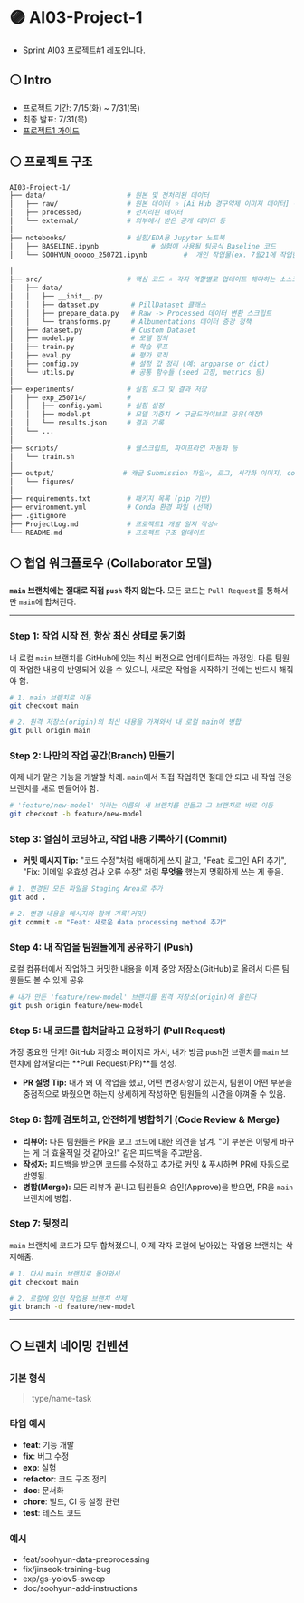 # 🟣 AI03-Project-1
- Sprint AI03 프로젝트#1 레포입니다.

## ⚪ Intro
- 프로젝트 기간:  7/15(화) ~ 7/31(목)
- 최종 발표: 7/31(목) 
- [프로젝트1 가이드](https://codeit.notion.site/AI-1b36fd228e8d80bd9f6dc99b409f952c)


## ⚪ 프로젝트 구조
```bash
AI03-Project-1/
├── data/                    # 원본 및 전처리된 데이터
│   ├── raw/                 # 원본 데이터 ⭐ [Ai Hub 경구약제 이미지 데이터] 경로
│   ├── processed/           # 전처리된 데이터
│   └── external/            # 외부에서 받은 공개 데이터 등
│
├── notebooks/               # 실험/EDA용 Jupyter 노트북
│   ├── BASELINE.ipynb             # 실험에 사용될 팀공식 Baseline 코드
│   └── SOOHYUN_ooooo_250721.ipynb         #  개인 작업물(ex. 7월21에 작업한 ooooo.ipynb)

│
├── src/                     # 핵심 코드 ⭐ 각자 역할별로 업데이트 해야하는 소스코드
│   ├── data/
│   │   ├── __init__.py
│   │   ├── dataset.py        # PillDataset 클래스
│   │   ├── prepare_data.py   # Raw -> Processed 데이터 변환 스크립트
│   │   └── transforms.py     # Albumentations 데이터 증강 정책
│   ├── dataset.py            # Custom Dataset
│   ├── model.py              # 모델 정의
│   ├── train.py              # 학습 루프
│   ├── eval.py               # 평가 로직
│   ├── config.py             # 설정 값 정리 (예: argparse or dict)
│   └── utils.py              # 공통 함수들 (seed 고정, metrics 등)
│
├── experiments/             # 실험 로그 및 결과 저장
│   ├── exp_250714/          #               
│   │   ├── config.yaml      # 실험 설정
│   │   ├── model.pt         # 모델 가중치 ✔ 구글드라이브로 공유(예정)
│   │   └── results.json     # 결과 기록
│   └── ...
│
├── scripts/                 # 쉘스크립트, 파이프라인 자동화 등
│   └── train.sh
│
├── output/                 # 캐글 Submission 파일⭐, 로그, 시각화 이미지, confusion matrix 등
│   └── figures/
│
├── requirements.txt         # 패키지 목록 (pip 기반)
├── environment.yml          # Conda 환경 파일 (선택)
├── .gitignore
├── ProjectLog.md            # 프로젝트1 개발 일지 작성⭐
└── README.md                # 프로젝트 구조 업데이트
```


## ⚪ 협업 워크플로우 (Collaborator 모델)

**`main` 브랜치에는 절대로 직접 `push` 하지 않는다.** 모든 코드는 `Pull Request`를 통해서만 `main`에 합쳐진다.

-----

### **Step 1: 작업 시작 전, 항상 최신 상태로 동기화**

내 로컬 `main` 브랜치를 GitHub에 있는 최신 버전으로 업데이트하는 과정임. 다른 팀원이 작업한 내용이 반영되어 있을 수 있으니, 새로운 작업을 시작하기 전에는 반드시 해줘야 함.

```bash
# 1. main 브랜치로 이동
git checkout main

# 2. 원격 저장소(origin)의 최신 내용을 가져와서 내 로컬 main에 병합
git pull origin main
```

### **Step 2: 나만의 작업 공간(Branch) 만들기**

이제 내가 맡은 기능을 개발할 차례. `main`에서 직접 작업하면 절대 안 되고 내 작업 전용 브랜치를 새로 만들어야 함.


```bash
# 'feature/new-model' 이라는 이름의 새 브랜치를 만들고 그 브랜치로 바로 이동
git checkout -b feature/new-model
```

### **Step 3: 열심히 코딩하고, 작업 내용 기록하기 (Commit)**

  - **커밋 메시지 Tip:** "코드 수정"처럼 애매하게 쓰지 말고, "Feat: 로그인 API 추가", "Fix: 이메일 유효성 검사 오류 수정" 처럼 **무엇을** 했는지 명확하게 쓰는 게 좋음.

<!-- end list -->

```bash
# 1. 변경된 모든 파일을 Staging Area로 추가
git add .

# 2. 변경 내용을 메시지와 함께 기록(커밋)
git commit -m "Feat: 새로운 data processing method 추가"
```

### **Step 4: 내 작업을 팀원들에게 공유하기 (Push)**

로컬 컴퓨터에서 작업하고 커밋한 내용을 이제 중앙 저장소(GitHub)로 올려서 다른 팀원들도 볼 수 있게 공유

```bash
# 내가 만든 'feature/new-model' 브랜치를 원격 저장소(origin)에 올린다
git push origin feature/new-model
```

### **Step 5: 내 코드를 합쳐달라고 요청하기 (Pull Request)**

가장 중요한 단계\! GitHub 저장소 페이지로 가서, 내가 방금 `push`한 브랜치를 `main` 브랜치에 합쳐달라는 \*\*Pull Request(PR)\*\*를 생성.

  - **PR 설명 Tip:** 내가 왜 이 작업을 했고, 어떤 변경사항이 있는지, 팀원이 어떤 부분을 중점적으로 봐줬으면 하는지 상세하게 작성하면 팀원들의 시간을 아껴줄 수 있음.

### **Step 6: 함께 검토하고, 안전하게 병합하기 (Code Review & Merge)**

  - **리뷰어:** 다른 팀원들은 PR을 보고 코드에 대한 의견을 남겨. "이 부분은 이렇게 바꾸는 게 더 효율적일 것 같아요\!" 같은 피드백을 주고받음.
  - **작성자:** 피드백을 받으면 코드를 수정하고 추가로 커밋 & 푸시하면 PR에 자동으로 반영됨.
  - **병합(Merge):** 모든 리뷰가 끝나고 팀원들의 승인(Approve)을 받으면, PR을 `main` 브랜치에 병합.

### **Step 7: 뒷정리**

`main` 브랜치에 코드가 모두 합쳐졌으니, 이제 각자 로컬에 남아있는 작업용 브랜치는 삭제해줌.

```bash
# 1. 다시 main 브랜치로 돌아와서
git checkout main

# 2. 로컬에 있던 작업용 브랜치 삭제
git branch -d feature/new-model
```
-----



## ⚪ 브랜치 네이밍 컨벤션

### 기본 형식
> type/name-task

### 타입 예시
- **feat**: 기능 개발
- **fix**: 버그 수정
- **exp**: 실험
- **refactor**: 코드 구조 정리
- **doc**: 문서화
- **chore**: 빌드, CI 등 설정 관련
- **test**: 테스트 코드

### 예시
- feat/soohyun-data-preprocessing
- fix/jinseok-training-bug
- exp/gs-yolov5-sweep
- doc/soohyun-add-instructions
